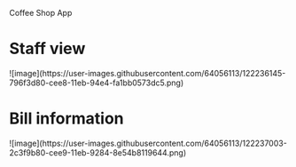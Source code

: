 Coffee Shop App

<h1>Staff view</h1>
![image](https://user-images.githubusercontent.com/64056113/122236145-796f3d80-cee8-11eb-94e4-fa1bb0573dc5.png)

<h1>Bill information</h1>
![image](https://user-images.githubusercontent.com/64056113/122237003-2c3f9b80-cee9-11eb-9284-8e54b8119644.png)
